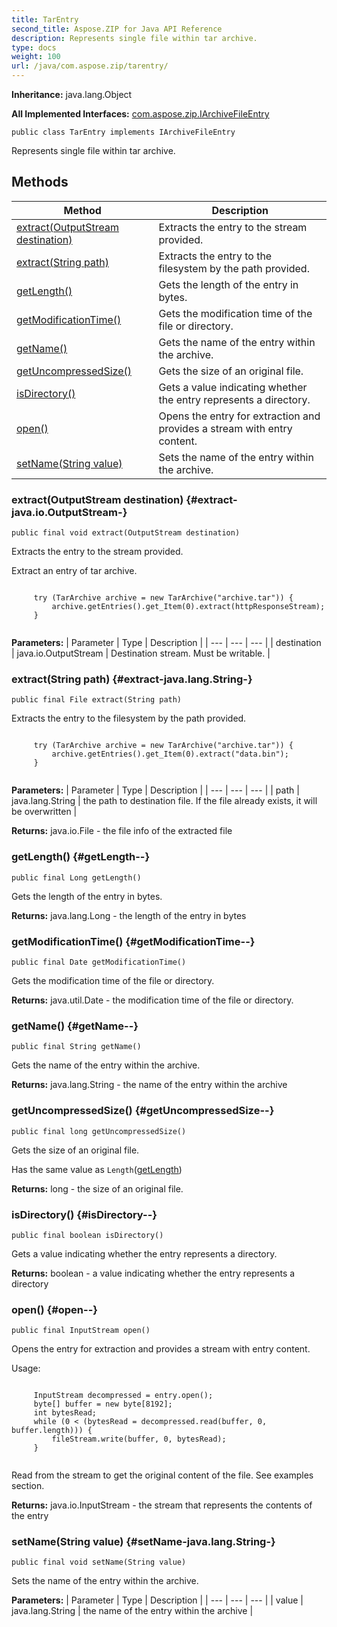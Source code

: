 ```yaml
---
title: TarEntry
second_title: Aspose.ZIP for Java API Reference
description: Represents single file within tar archive.
type: docs
weight: 100
url: /java/com.aspose.zip/tarentry/
---
```


**Inheritance:**
java.lang.Object

**All Implemented Interfaces:**
[com.aspose.zip.IArchiveFileEntry](../../com.aspose.zip/iarchivefileentry)
```
public class TarEntry implements IArchiveFileEntry
```

Represents single file within tar archive.
## Methods

| Method | Description |
| --- | --- |
| [extract(OutputStream destination)](#extract-java.io.OutputStream-) | Extracts the entry to the stream provided. |
| [extract(String path)](#extract-java.lang.String-) | Extracts the entry to the filesystem by the path provided. |
| [getLength()](#getLength--) | Gets the length of the entry in bytes. |
| [getModificationTime()](#getModificationTime--) | Gets the modification time of the file or directory. |
| [getName()](#getName--) | Gets the name of the entry within the archive. |
| [getUncompressedSize()](#getUncompressedSize--) | Gets the size of an original file. |
| [isDirectory()](#isDirectory--) | Gets a value indicating whether the entry represents a directory. |
| [open()](#open--) | Opens the entry for extraction and provides a stream with entry content. |
| [setName(String value)](#setName-java.lang.String-) | Sets the name of the entry within the archive. |
### extract(OutputStream destination) {#extract-java.io.OutputStream-}
```
public final void extract(OutputStream destination)
```


Extracts the entry to the stream provided.

Extract an entry of tar archive.

```

     try (TarArchive archive = new TarArchive("archive.tar")) {
         archive.getEntries().get_Item(0).extract(httpResponseStream);
     }
 
```



**Parameters:**
| Parameter | Type | Description |
| --- | --- | --- |
| destination | java.io.OutputStream | Destination stream. Must be writable. |

### extract(String path) {#extract-java.lang.String-}
```
public final File extract(String path)
```


Extracts the entry to the filesystem by the path provided.

```

     try (TarArchive archive = new TarArchive("archive.tar")) {
         archive.getEntries().get_Item(0).extract("data.bin");
     }
 
```



**Parameters:**
| Parameter | Type | Description |
| --- | --- | --- |
| path | java.lang.String | the path to destination file. If the file already exists, it will be overwritten |

**Returns:**
java.io.File - the file info of the extracted file
### getLength() {#getLength--}
```
public final Long getLength()
```


Gets the length of the entry in bytes.

**Returns:**
java.lang.Long - the length of the entry in bytes
### getModificationTime() {#getModificationTime--}
```
public final Date getModificationTime()
```


Gets the modification time of the file or directory.

**Returns:**
java.util.Date - the modification time of the file or directory.
### getName() {#getName--}
```
public final String getName()
```


Gets the name of the entry within the archive.

**Returns:**
java.lang.String - the name of the entry within the archive
### getUncompressedSize() {#getUncompressedSize--}
```
public final long getUncompressedSize()
```


Gets the size of an original file.

Has the same value as `Length`([getLength](../../com.aspose.zip/tarentry\#getLength--))

**Returns:**
long - the size of an original file.
### isDirectory() {#isDirectory--}
```
public final boolean isDirectory()
```


Gets a value indicating whether the entry represents a directory.

**Returns:**
boolean - a value indicating whether the entry represents a directory
### open() {#open--}
```
public final InputStream open()
```


Opens the entry for extraction and provides a stream with entry content.


Usage:

```

     InputStream decompressed = entry.open();
     byte[] buffer = new byte[8192];
     int bytesRead;
     while (0 < (bytesRead = decompressed.read(buffer, 0, buffer.length))) {
         fileStream.write(buffer, 0, bytesRead);
     }
 
```

Read from the stream to get the original content of the file. See examples section.

**Returns:**
java.io.InputStream - the stream that represents the contents of the entry
### setName(String value) {#setName-java.lang.String-}
```
public final void setName(String value)
```


Sets the name of the entry within the archive.

**Parameters:**
| Parameter | Type | Description |
| --- | --- | --- |
| value | java.lang.String | the name of the entry within the archive |

